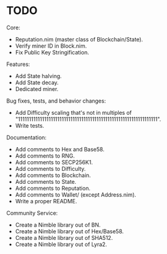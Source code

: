 # TODO

Core:
- Reputation.nim (master class of Blockchain/State).
- Verify miner ID in Block.nim.
- Fix Public Key Stringification.

Features:
- Add State halving.
- Add State decay.
- Dedicated miner.

Bug fixes, tests, and behavior changes:
- Add Difficulty scaling that's not in multiples of "1111111111111111111111111111111111111111111111111111111111111111".
- Write tests.

Documentation:
- Add comments to Hex and Base58.
- Add comments to RNG.
- Add comments to SECP256K1.
- Add comments to Difficulty.
- Add comments to Blockchain.
- Add comments to State.
- Add comments to Reputation.
- Add comments to Wallet/ (except Address.nim).
- Write a proper README.

Community Service:
- Create a Nimble library out of BN.
- Create a Nimble library out of Hex/Base58.
- Create a Nimble library out of SHA512.
- Create a Nimble library out of Lyra2.
